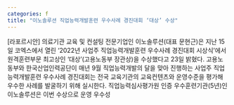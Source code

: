 ```yaml
---
categories: f
title: "이노솔루션 직업능력개발훈련 우수사례 경진대회 ‘대상’ 수상"
---
```

[라포르시안] 의료기관 교육 및 컨설팅 전문기업인 이노솔루션(대표 문현근)은 지난 15일 코엑스에서 열린 ‘2022년 사업주 직업능력개발훈련 우수사례 경진대회 시상식’에서 원격훈련부문 최고상인 ‘대상’(고용노동부 장관상)을 수상했다고 23일 밝혔다. 고용노동부와 한국산업인력공단이 매년 9월 직업능력개발의 달을 맞아 진행하는 사업주 직업능력개발훈련 우수사례 경진대회는 전국 교육기관의 교육컨텐츠와 운영수준을 평가해 우수한 사례를 발굴하기 위해 실시한다. 직업능력심사평가원 인증 우수훈련기관(5년)인 이노솔루션은 이번 수상으로 운영 우수성